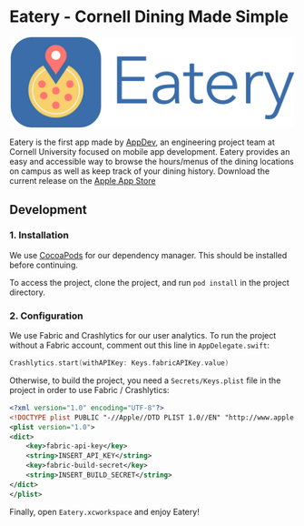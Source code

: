 [//]: # (https://github.com/cuappdev/assets/tree/master/eatery)

# Eatery - Cornell Dining Made Simple

<p align="center"><img src=https://raw.githubusercontent.com/cuappdev/assets/master/eatery/Eatery-Long-Logo.png width=500 /></p>

Eatery is the first app made by [AppDev](http://cornellappdev.com/), an engineering project team at Cornell University focused on mobile app development. Eatery provides an easy and accessible way to browse the hours/menus of the dining locations on campus as well as keep track of your dining history. Download the current release on the [Apple App Store](https://itunes.apple.com/us/app/id1089672962)

## Development

### 1. Installation
We use [CocoaPods](http://cocoapods.org) for our dependency manager. This should be installed before continuing.

To access the project, clone the project, and run `pod install` in the project directory.

### 2. Configuration
We use Fabric and Crashlytics for our user analytics. To run the project without a Fabric account, comment out this line in `AppDelegate.swift`:
```swift
Crashlytics.start(withAPIKey: Keys.fabricAPIKey.value)
```

Otherwise, to build the project, you need a `Secrets/Keys.plist` file in the project in order to use Fabric / Crashlytics:
```xml
<?xml version="1.0" encoding="UTF-8"?>
<!DOCTYPE plist PUBLIC "-//Apple//DTD PLIST 1.0//EN" "http://www.apple.com/DTDs/PropertyList-1.0.dtd">
<plist version="1.0">
<dict>
	<key>fabric-api-key</key>
	<string>INSERT_API_KEY</string>
	<key>fabric-build-secret</key>
	<string>INSERT_BUILD_SECRET</string>
</dict>
</plist>

```

Finally, open `Eatery.xcworkspace` and enjoy Eatery!
